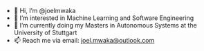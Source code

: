 - 👋 Hi, I’m @joelmwaka
- 👀 I’m interested in Machine Learning and Software Engineering
- 🌱 I’m currently doing my Masters in Autonomous Systems at the University of Stuttgart
- 📫 Reach me via email: joel.mwaka@outlook.com

<!---
joelmwaka/joelmwaka is a ✨ special ✨ repository because its `README.md` (this file) appears on your GitHub profile.
You can click the Preview link to take a look at your changes.
--->
